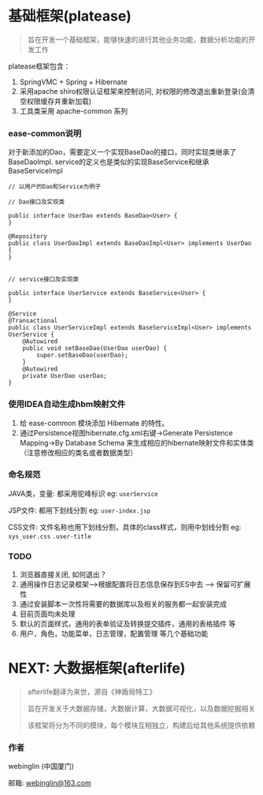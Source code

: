 # 基础框架(platease)	

> 旨在开发一个基础框架，能够快速的进行其他业务功能，数据分析功能的开发工作

platease框架包含：
1. SpringVMC + Spring + Hibernate
2. 采用apache shiro权限认证框架来控制访问, 对权限的修改退出重新登录(会清空权限缓存并重新加载)
3. 工具类采用 apache-common 系列


### ease-common说明
对于新添加的Dao，需要定义一个实现BaseDao的接口，同时实现类继承了BaseDaoImpl. service的定义也是类似的实现BaseService和继承BaseServiceImpl
```
// 以用户的Dao和Service为例子

// Dao接口及实现类

public interface UserDao extends BaseDao<User> {
}

@Repository
public class UserDaoImpl extends BaseDaoImpl<User> implements UserDao {
}


// service接口及实现类

public interface UserService extends BaseService<User> {
}

@Service
@Transactional
public class UserServiceImpl extends BaseServiceImpl<User> implements UserService {
	@Autowired
	public void setBaseDao(UserDao userDao) {
		super.setBaseDao(userDao);
	}
	@Autowired
	private UserDao userDao;
}

```



### 使用IDEA自动生成hbm映射文件
1. 给 ease-common 模块添加 Hibernate 的特性。
2. 通过Persistence视图hibernate.cfg.xml右键->Generate Persistence Mapping->By Database Schema
来生成相应的hibernate映射文件和实体类（注意修改相应的类名或者数据类型）



### 命名规范	
JAVA类，变量: 都采用驼峰标识	eg: `userService`

JSP文件: 都用下划线分割		eg: `user-index.jsp`

CSS文件: 文件名称也用下划线分割，具体的class样式，则用中划线分割 eg: `sys_user.css` `.user-title`



### TODO

1. 浏览器直接关闭, 如何退出？
2. 通用操作日志记录框架-->根据配置将日志信息保存到ES中去 --> 保留可扩展性
3. 通过安装脚本一次性将需要的数据库以及相关的服务都一起安装完成
4. 目前页面均未处理
5. 默认的页面样式，通用的表单验证及转换提交插件，通用的表格插件 等
6. 用户，角色，功能菜单，日志管理，配置管理  等几个基础功能



# NEXT: 大数据框架(afterlife)
> afterlife翻译为来世，源自《神盾局特工》
>
> 旨在开发关于大数据存储，大数据计算，大数据可视化，以及数据挖掘相关
>
> 该框架将分为不同的模块，每个模块互相独立，构建后给其他系统提供依赖




### 作者
webinglin (中国厦门)

邮箱: webinglin@163.com